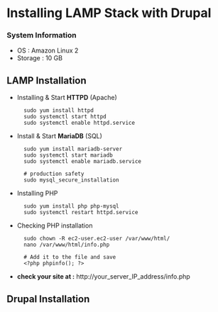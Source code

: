 # Installing LAMP Stack with Drupal

### System Information
- OS : Amazon Linux 2
- Storage : 10 GB

## LAMP Installation 

- Installing & Start **HTTPD** (Apache)
    
        sudo yum install httpd
        sudo systemctl start httpd
        sudo systemctl enable httpd.service

- Install & Start **MariaDB** (SQL)
  
        sudo yum install mariadb-server
        sudo systemctl start mariadb
        sudo systemctl enable mariadb.service

        # production safety
        sudo mysql_secure_installation

- Installing PHP 
  
        sudo yum install php php-mysql
        sudo systemctl restart httpd.service

- Checking PHP installation

        sudo chown -R ec2-user.ec2-user /var/www/html/
        nano /var/www/html/info.php

        # Add it to the file and save 
        <?php phpinfo(); ?>

- **check your site at :** http://your_server_IP_address/info.php


## Drupal Installation 

